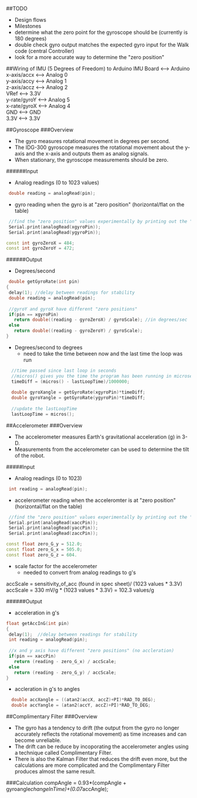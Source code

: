 ##TODO         
 * Design flows       
 * Milestones
 * determine what the zero point for the gyroscope should be (currently is 180 degrees)
 * double check gyro output matches the expected gyro input for the Walk code (central Controller)
 * look for a more accurate way to determine the "zero position"

##Wiring of IMU (5 Degrees of Freedom) to Arduino
IMU Board <--> Arduino  
x-axis/accx <--> Analog 0  
y-axis/accy <--> Analog 1  
z-axis/accz <--> Analog 2  
VRef <--> 3.3V  
y-rate/gyroY <--> Analog 5  
x-rate/gyroX <--> Analog 4  
GND <--> GND  
3.3V <--> 3.3V 

##Gyroscope
###Overview
* The gyro measures rotational movement in degrees per second.
* The IDG-300 gyroscope measures the rotational movement about the y-axis 
and the x-axis and outputs them as analog signals.
* When stationary, the gyroscope measurements should be zero.

######Input
* Analog readings (0 to 1023 values)

```c++
 double reading = analogRead(pin);
```
* gyro reading when the gyro is at "zero position" (horizontal/flat on the table)

```c++
 //find the "zero position" values experimentally by printing out the "zero position" values
 Serial.print(analogRead(xgyroPin));
 Serial.print(analogRead(ygyroPin));
```
```c++
const int gyroZeroX = 484;
const int gyroZeroY = 472;  
```

######Output
* Degrees/second

``` c++
 double getGyroRate(int pin)
{
 delay(1); //delay between readings for stability
 double reading = analogRead(pin); 
 
 //gyroY and gyroX have different "zero positions"
 if(pin == xgyroPin)
   return double((reading - gyroZeroX) / gyroScale); //in degrees/sec
 else
   return double((reading - gyroZeroY) / gyroScale); 
}
```

* Degrees/second to degrees
  * need to take the time between now and the last time the loop was run

```c++
  //time passed since last loop in seconds  
  //micros() gives you the time the program has been running in microseconds
  timeDiff = (micros() - lastLoopTime)/1000000;   
    
  double gyroXangle = getGyroRate(xgyroPin)*timeDiff;
  double gyroYangle = getGyroRate(ygyroPin)*timeDiff;
  
  //update the lastLoopTime
  lastLoopTime = micros();
```

##Accelerometer
###Overview
* The accelerometer measures Earth's gravitational acceleration (g) in 3-D. 
* Measurements from the accelerometer can be used to determine the tilt of the robot.

#####Input
* Analog readings (0 to 1023)

```c++
 int reading = analogRead(pin);
```
* accelerometer reading when the acceleromter is at "zero position" (horizontal/flat on the table)

```c++
 //find the "zero position" values experimentally by printing out the "zero position" values
 Serial.print(analogRead(xaccPin));
 Serial.print(analogRead(yaccPin));
 Serial.print(analogRead(zaccPin));
```
```c++
const float zero_G_y = 512.0; 
const float zero_G_x = 505.0;
const float zero_G_z = 604.
```
* scale factor for the accelerometer
  * needed to convert from analog readings to g's

accScale = sensitivity_of_acc (found in spec sheet)/ (1023 values * 3.3V)  
accScale = 330 mV/g * (1023 values * 3.3V) = 102.3 values/g

######Output
* acceleration in g's

```c++
float getAccInG(int pin)
{
 delay(1);  //delay between readings for stability
 int reading = analogRead(pin);
 
 //x and y axis have different "zero positions" (no accleration)
 if(pin == xaccPin)
   return (reading - zero_G_x) / accScale;
 else
   return (reading - zero_G_y) / accScale;
}
```

* accleration in g's to angles

```c++
  double accXangle = ((atan2(accX, accZ)+PI)*RAD_TO_DEG);
  double accYangle = (atan2(accY, accZ)+PI)*RAD_TO_DEG;
```

##Complimentary Filter
###Overview
* The gyro has a tendency to drift (the output from the gyro no longer accurately reflects the
rotational movement) as time increases and can become unreliable.
* The drift can be reduce by incoporating the accelerometer angles using a technique called Complimentary Filter.
* There is also the Kalman Filter that reduces the drift even more, but
the calculations are more complicated and the Complimentary Filter produces almost the same result.

###Calculation
compAngle = 0.93*(compAngle + gyroangle*changeInTime)+(0.07*accAngle);

